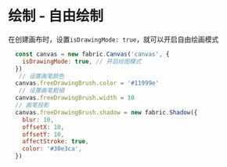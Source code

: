 # 绘制 - 自由绘制

在创建画布时，设置`isDrawingMode: true`，就可以开启自由绘画模式

<div grid="~ cols-2 gap-4" m="t-2">

```javascript {2|5-15}
  const canvas = new fabric.Canvas('canvas', {
    isDrawingMode: true, // 开启绘图模式
  })
   // 设置画笔颜色
  canvas.freeDrawingBrush.color = '#11999e'
   // 设置画笔粗细
  canvas.freeDrawingBrush.width = 10
  // 画笔投影
  canvas.freeDrawingBrush.shadow = new fabric.Shadow({
    blur: 10,
    offsetX: 10,
    offsetY: 10,
    affectStroke: true,
    color: '#30e3ca',
  })
```
<Free />
</div>

